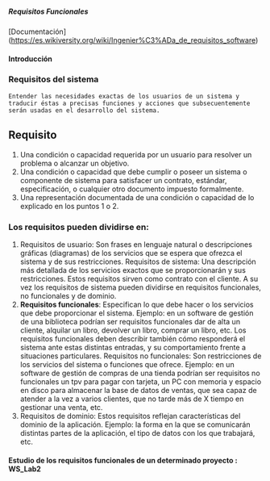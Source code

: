 ##### Requisitos Funcionales
[Documentación] 
(https://es.wikiversity.org/wiki/Ingenier%C3%ADa_de_requisitos_software)

#### Introducción 
### Requisitos del sistema
~~~
Entender las necesidades exactas de los usuarios de un sistema y traducir éstas a precisas funciones y acciones que subsecuentemente serán usadas en el desarrollo del sistema.
~~~
## Requisito
1. Una condición o capacidad requerida por un usuario para resolver un problema o alcanzar un objetivo.
2. Una condición o capacidad que debe cumplir o poseer un sistema o componente de sistema para satisfacer un contrato, estándar, especificación, o cualquier otro documento impuesto formalmente.
3. Una representación documentada de una condición o capacidad de lo explicado en los puntos 1 o 2.

### Los requisitos pueden dividirse en:

1. Requisitos de usuario: Son frases en lenguaje natural o descripciones gráficas (diagramas) de los servicios que se espera que ofrezca el sistema y de sus restricciones.
Requisitos de sistema: Una descripción más detallada de los servicios exactos que se proporcionarán y sus restricciones. Estos requisitos sirven como contrato con el cliente. A su vez los requisitos de sistema pueden dividirse en requisitos funcionales, no funcionales y de dominio.
2. **Requisitos funcionales**: Especifican lo que debe hacer o los servicios que debe proporcionar el sistema. Ejemplo: en un software de gestión de una biblioteca podrían ser requisitos funcionales dar de alta un cliente, alquilar un libro, devolver un libro, comprar un libro, etc. Los requisitos funcionales deben describir también cómo responderá el sistema ante estas distintas entradas, y su comportamiento frente a situaciones particulares.
Requisitos no funcionales: Son restricciones de los servicios del sistema o funciones que ofrece. Ejemplo: en un software de gestión de compras de una tienda podrían ser requisitos no funcionales un tpv para pagar con tarjeta, un PC con memoria y espacio en disco para almacenar la base de datos de ventas, que sea capaz de atender a la vez a varios clientes, que no tarde más de X tiempo en gestionar una venta, etc.
3. Requisitos de dominio: Estos requisitos reflejan características del dominio de la aplicación. Ejemplo: la forma en la que se comunicarán distintas partes de la aplicación, el tipo de datos con los que trabajará, etc.

#### Estudio de los requisitos funcionales de un determinado proyecto : WS_Lab2
